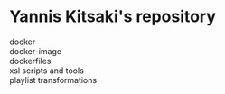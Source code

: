 # Yannis Kitsaki's repository
docker   
docker-image   
dockerfiles    
xsl
scripts and tools   
playlist transformations   
